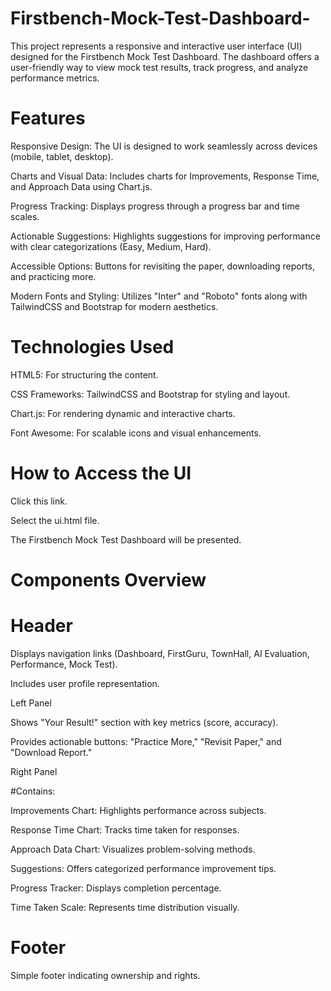 # Firstbench-Mock-Test-Dashboard-

This project represents a responsive and interactive user interface (UI) designed for the Firstbench Mock Test Dashboard. The dashboard offers a user-friendly way to view mock test results, track progress, and analyze performance metrics.

# Features

Responsive Design: The UI is designed to work seamlessly across devices (mobile, tablet, desktop).

Charts and Visual Data: Includes charts for Improvements, Response Time, and Approach Data using Chart.js.

Progress Tracking: Displays progress through a progress bar and time scales.

Actionable Suggestions: Highlights suggestions for improving performance with clear categorizations (Easy, Medium, Hard).

Accessible Options: Buttons for revisiting the paper, downloading reports, and practicing more.

Modern Fonts and Styling: Utilizes "Inter" and "Roboto" fonts along with TailwindCSS and Bootstrap for modern aesthetics.

# Technologies Used

HTML5: For structuring the content.

CSS Frameworks: TailwindCSS and Bootstrap for styling and layout.

Chart.js: For rendering dynamic and interactive charts.

Font Awesome: For scalable icons and visual enhancements.

# How to Access the UI

Click this link.

Select the ui.html file.

The Firstbench Mock Test Dashboard will be presented.

# Components Overview

# Header

Displays navigation links (Dashboard, FirstGuru, TownHall, AI Evaluation, Performance, Mock Test).

Includes user profile representation.

Left Panel

Shows "Your Result!" section with key metrics (score, accuracy).

Provides actionable buttons: "Practice More," "Revisit Paper," and "Download Report."

Right Panel

#Contains:

Improvements Chart: Highlights performance across subjects.

Response Time Chart: Tracks time taken for responses.

Approach Data Chart: Visualizes problem-solving methods.

Suggestions: Offers categorized performance improvement tips.

Progress Tracker: Displays completion percentage.

Time Taken Scale: Represents time distribution visually.

# Footer

Simple footer indicating ownership and rights.

